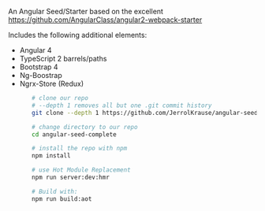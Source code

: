 An Angular Seed/Starter based on the excellent https://github.com/AngularClass/angular2-webpack-starter

Includes the following additional elements:
<ul>
<li>Angular 4</li>
<li>TypeScript 2 barrels/paths</li>
<li>Bootstrap 4</li>
<li>Ng-Boostrap</li>
<li>Ngrx-Store (Redux)</li>
<ul>


```bash
# clone our repo
# --depth 1 removes all but one .git commit history
git clone --depth 1 https://github.com/JerrolKrause/angular-seed-complete.git

# change directory to our repo
cd angular-seed-complete

# install the repo with npm
npm install

# use Hot Module Replacement
npm run server:dev:hmr

```

```bash
# Build with:
npm run build:aot
```